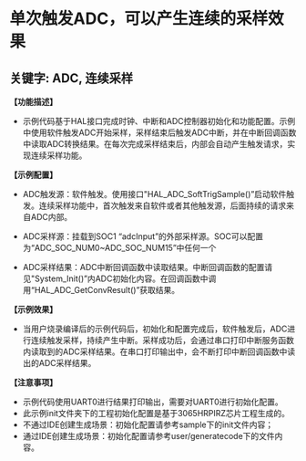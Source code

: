 # 单次触发ADC，可以产生连续的采样效果
## 关键字: ADC, 连续采样

**【功能描述】**
+ 示例代码基于HAL接口完成时钟、中断和ADC控制器初始化和功能配置。示例中使用软件触发ADC开始采样，采样结束后触发ADC中断，并在中断回调函数中读取ADC转换结果。在每次完成采样结束后，内部会自动产生触发请求，实现连续采样功能。

**【示例配置】**
+ ADC触发源：软件触发。使用接口"HAL_ADC_SoftTrigSample()”启动软件触发。连续采样功能中，首次触发来自软件或者其他触发源，后面持续的请求来自ADC内部。

+ ADC采样源：挂载到SOC1 “adcInput”的外部采样源。SOC可以配置为“ADC_SOC_NUM0~ADC_SOC_NUM15”中任何一个

+ ADC采样结果：ADC中断回调函数中读取结果。中断回调函数的配置请见"System_Init()”内ADC初始化内容。在回调函数中调用“HAL_ADC_GetConvResult()”获取结果。

**【示例效果】**
+ 当用户烧录编译后的示例代码后，初始化和配置完成后，软件触发后，ADC进行连续触发采样，持续产生中断。采样成功后，会通过串口打印中断服务函数内读取到的ADC采样结果。在串口打印输出中，会不断打印中断回调函数中读出的ADC采样结果。

**【注意事项】**
+ 示例代码使用UART0进行结果打印输出，需要对UART0进行初始化配置。
+ 此示例init文件夹下的工程初始化配置是基于3065HRPIRZ芯片工程生成的。
+ 不通过IDE创建生成场景：初始化配置请参考sample下的init文件内容；
+ 通过IDE创建生成场景：初始化配置请参考user/generatecode下的文件内容。